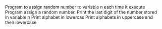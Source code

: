 Program to assign random number to variable n each time it execute
Program assign a random number. Print the last digit of the number stored in variable n
Print alphabet in lowercas
Print alphabets in uppercase and then lowercase
